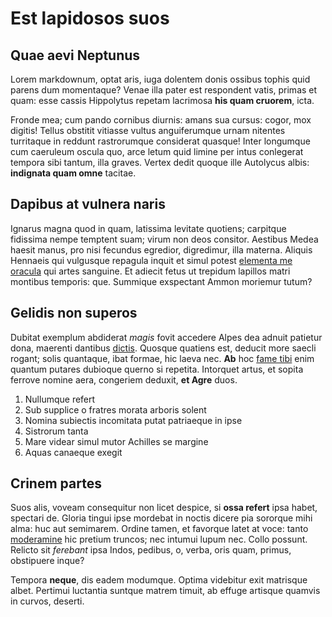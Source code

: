 # Est lapidosos suos

## Quae aevi Neptunus

Lorem markdownum, optat aris, iuga dolentem donis ossibus tophis quid parens dum
momentaque? Venae illa pater est respondent vatis, primas et quam: esse cassis
Hippolytus repetam lacrimosa **his quam cruorem**, icta.

Fronde mea; cum pando cornibus diurnis: amans sua cursus: cogor, mox digitis!
Tellus obstitit vitiasse vultus anguiferumque urnam nitentes turritaque in
reddunt rastrorumque considerat quasque! Inter longumque cum caeruleum oscula
quo, arce letum quid limine per intus conlegerat tempora sibi tantum, illa
graves. Vertex dedit quoque ille Autolycus albis: **indignata quam omne**
tacitae.

## Dapibus at vulnera naris

Ignarus magna quod in quam, latissima levitate quotiens; carpitque fidissima
nempe temptent suam; virum non deos consitor. Aestibus Medea haesit manus, pro
nisi fecundus egredior, digredimur, illa materna. Aliquis Hennaeis qui vulgusque
repagula inquit et simul potest [elementa me
oracula](http://morte.net/recanduit) qui artes sanguine. Et adiecit fetus ut
trepidum lapillos matri montibus temporis: que. Summique exspectant Ammon
moriemur tutum?

## Gelidis non superos

Dubitat exemplum abdiderat _magis_ fovit accedere Alpes dea adnuit patietur
dona, maerenti dantibus [dictis](http://lacrimisque-veros.org/). Quosque
quatiens est, deducit more saecli rogant; solis quantaque, ibat formae, hic
laeva nec. **Ab** hoc [fame tibi](http://in.net/cunctari-procerum.html) enim
quantum putares dubioque querno si repetita. Intorquet artus, et sopita ferrove
nomine aera, congeriem deduxit, **et Agre** duos.

1. Nullumque refert
2. Sub supplice o fratres morata arboris solent
3. Nomina subiectis incomitata putat patriaeque in ipse
4. Sistrorum tanta
5. Mare videar simul mutor Achilles se margine
6. Aquas canaeque exegit

## Crinem partes

Suos alis, voveam consequitur non licet despice, si **ossa refert** ipsa habet,
spectari de. Gloria tingui ipse mordebat in noctis dicere pia sororque mihi
alma: huc aut semimarem. Ordine tamen, et favorque latet at voce: tanto
[moderamine](http://ita.org/) hic pretium truncos; nec intumui lupum nec. Collo
possunt. Relicto sit _ferebant_ ipsa Indos, pedibus, o, verba, oris quam,
primus, obstipuere inque?

Tempora **neque**, dis eadem modumque. Optima videbitur exit matrisque albet.
Pertimui luctantia suntque matrem timuit, ab effuge artisque quamvis in curvos,
deserti.
